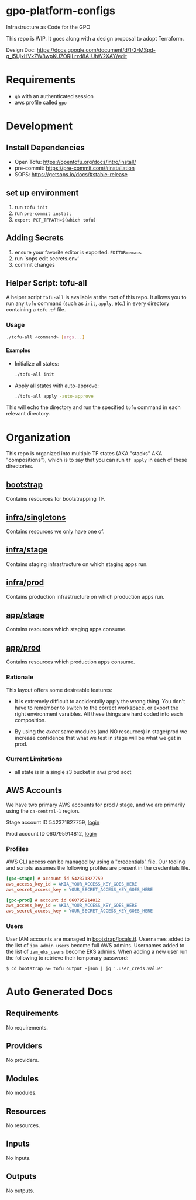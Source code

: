 # gpo-platform-configs
Infrastructure as Code for the GPO

This repo is WIP. It goes along with a design proposal to adopt Terraform.

Design Doc:
https://docs.google.com/document/d/1-2-MSpd-g_i5UjxHVkZW8wpKUZORjLrzd8A-UhW2XAY/edit

# Requirements

* `gh` with an authenticated session
* aws profile called `gpo`

# Development

## Install Dependencies

- Open Tofu: https://opentofu.org/docs/intro/install/
- pre-commit: https://pre-commit.com/#installation
- SOPS: https://getsops.io/docs/#stable-release

## set up environment

1. run `tofu init`
1. run `pre-commit install`
1. `export PCT_TFPATH=$(which tofu)`

## Adding Secrets

1. ensure your favorite editor is exported: `EDITOR=emacs`
1. run `sops edit secrets.env'
1. commit changes

## Helper Script: tofu-all

A helper script `tofu-all` is available at the root of this repo. It allows you to run any `tofu` command (such as `init`, `apply`, etc.) in every directory containing a `tofu.tf` file.

### Usage

```sh
./tofu-all <command> [args...]
```

#### Examples

- Initialize all states:
  ```sh
  ./tofu-all init
  ```
- Apply all states with auto-approve:
  ```sh
  ./tofu-all apply -auto-approve
  ```

This will echo the directory and run the specified `tofu` command in each relevant directory.

# Organization

This repo is organized into multiple TF states (AKA "stacks" AKA "compositions"), which is to say that you can run `tf apply` in each of these directories.

## [bootstrap](./bootstrap)

Contains resources for bootstrapping TF.

## [infra/singletons](./infra/singletons)

Contains resources we only have one of.

## [infra/stage](./infra/stage)

Contains staging infrastructure on which staging apps run.

## [infra/prod](./infra/prod)

Contains production infrastructure on which production apps run.

## [app/stage](./app/stage)

Contains resources which staging apps consume.

## [app/prod](./app/prod)

Contains resources which production apps consume.

### Rationale

This layout offers some desireable features:

* It is extremely difficult to accidentally apply the wrong thing. You don't have to remember to switch to the correct workspace, or export the right environment varaibles. All these things are hard coded into each composition.

* By using the _exact_ same modules (and NO resources) in stage/prod we increase confidence that what we test in stage will be what we get in prod.

### Current Limitations
- all state is in a single s3 bucket in aws prod acct

## AWS Accounts

We have two primary AWS accounts for prod / stage, and we are primarily using the `ca-central-1` region.

Stage account ID 542371827759, [login](https://542371827759.signin.aws.amazon.com/console/)

Prod account ID 060795914812, [login](https://060795914812.signin.aws.amazon.com/console/)

### Profiles

AWS CLI access can be managed by using a ["credentials" file](https://docs.aws.amazon.com/cli/v1/userguide/cli-configure-files.html). Our tooling and scripts assumes the following profiles are present in the credentials file.

```ini
[gpo-stage] # account id 542371827759
aws_access_key_id = AKIA_YOUR_ACCESS_KEY_GOES_HERE
aws_secret_access_key = YOUR_SECRET_ACCESS_KEY_GOES_HERE

[gpo-prod] # account id 060795914812
aws_access_key_id = AKIA_YOUR_ACCESS_KEY_GOES_HERE
aws_secret_access_key = YOUR_SECRET_ACCESS_KEY_GOES_HERE
```

### Users

User IAM accounts are managed in [bootstrap/locals.tf](bootstrap/locals.tf). Usernames added to the list of `iam_admin_users` become full AWS admins. Usernames added to the list of `iam_eks_users` become EKS admins. When adding a new user run the following to retrieve their temporary password:

```console
$ cd bootstrap && tofu output -json | jq '.user_creds.value'
```

# Auto Generated Docs
<!-- BEGIN_TF_DOCS -->
## Requirements

No requirements.

## Providers

No providers.

## Modules

No modules.

## Resources

No resources.

## Inputs

No inputs.

## Outputs

No outputs.
<!-- END_TF_DOCS -->
